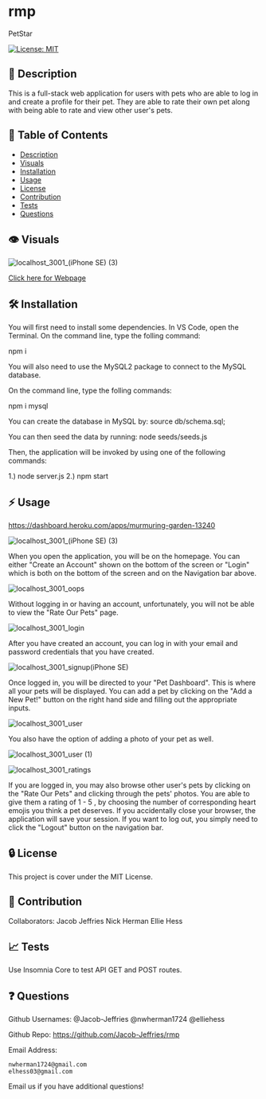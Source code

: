 # rmp
PetStar

[![License: MIT](https://img.shields.io/badge/License-MIT-yellow.svg)](https://opensource.org/licenses/MIT)

## :blue_book: Description

This is a full-stack web application for users with pets who are able to log in and create a profile for their pet. They are able to rate their own pet along with being able to rate and view other user's pets. 

## :bookmark_tabs: Table of Contents

- [Description](#description)
- [Visuals](#visuals)
- [Installation](#installation)
- [Usage](#usage)
- [License](#license)
- [Contribution](#contribution)
- [Tests](#tests)
- [Questions](#questions)

## :eye: Visuals

![localhost_3001_(iPhone SE) (3)](https://user-images.githubusercontent.com/118075347/226147029-d5cf190e-e104-45b7-81c4-e187a9388fee.png)

[Click here for Webpage](http://localhost:3001/)

## :hammer_and_wrench: Installation

You will first need to install some dependencies. In VS Code, open the Terminal. On the command line, type the folling command:

npm i

You will also need to use the MySQL2 package to connect to the MySQL database.

On the command line, type the folling commands:

npm i mysql

You can create the database in MySQL by: source db/schema.sql;

You can then seed the data by running: node seeds/seeds.js

Then, the application will be invoked by using one of the following commands:

1.) node server.js 2.) npm start

## :zap: Usage

https://dashboard.heroku.com/apps/murmuring-garden-13240

![localhost_3001_(iPhone SE) (3)](https://user-images.githubusercontent.com/118075347/226147029-d5cf190e-e104-45b7-81c4-e187a9388fee.png)

When you open the application, you will be on the homepage. You can either "Create an Account" shown on the bottom of the screen or "Login" which is both on the bottom of the screen and on the Navigation bar above.

![localhost_3001_oops](https://user-images.githubusercontent.com/118075347/226147052-1c9b6c0a-ca36-46af-bfe1-5fae51f8fb1d.png)

Without logging in or having an account, unfortunately, you will not be able to view the "Rate Our Pets" page.

![localhost_3001_login](https://user-images.githubusercontent.com/118075347/226147059-d16ca51c-2cc0-4029-af2b-b6a7c4fe4a17.png)

After you have created an account, you can log in with your email and password credentials that you have created.

![localhost_3001_signup(iPhone SE)](https://user-images.githubusercontent.com/118075347/226147085-2afbea71-7916-4b16-8ae5-edc4e1cedf49.png)

Once logged in, you will be directed to your "Pet Dashboard". This is where all your pets will be displayed. You can add a pet by clicking on the "Add a New Pet!" button on the right hand side and filling out the appropriate inputs.

![localhost_3001_user](https://user-images.githubusercontent.com/118075347/226147044-c5476f36-b5d2-4762-9a3a-581626bb8ee2.png)

You also have the option of adding a photo of your pet as well.

![localhost_3001_user (1)](https://user-images.githubusercontent.com/118075347/226147158-37f0c481-b3fa-485a-b315-0994e528306c.png)

![localhost_3001_ratings](https://user-images.githubusercontent.com/118075347/226147103-76ab0de2-8dea-4815-a056-34baa7ed5121.png)

If you are logged in, you may also browse other user's pets by clicking on the "Rate Our Pets" and clicking through the pets' photos. You are able to give them a rating of 1 - 5 , by choosing the number of corresponding heart emojis you think a pet deserves. If you accidentally close your browser, the application will save your session. If you want to log out, you simply need to click the "Logout" button on the navigation bar. 

## :lock: License

This project is cover under the MIT License.

## :handshake: Contribution
Collaborators:
Jacob Jeffries
Nick Herman
Ellie Hess

## :chart_with_upwards_trend: Tests

Use Insomnia Core to test API GET and POST routes. 

## :question: Questions
Github Usernames: 
    @Jacob-Jeffries
    @nwherman1724
    @elliehess

Github Repo: https://github.com/Jacob-Jeffries/rmp

Email Address:

    nwherman1724@gmail.com
    elhess03@gmail.com

Email us if you have additional questions!
